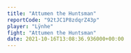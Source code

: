 ```yaml
---
title: "Attumen the Huntsman"
reportCode: "92tJC1P8zdqrZ43p"
player: "Lÿnhe"
fight: "Attumen the Huntsman"
date: 2021-10-16T13:08:36.936000+00:00
---
```

